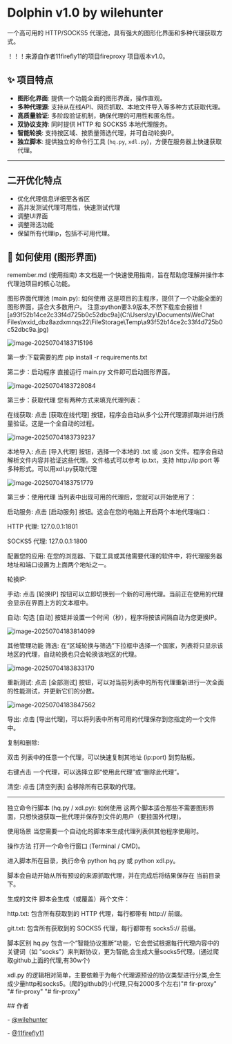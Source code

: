 # Dolphin v1.0 by wilehunter

一个高可用的 HTTP/SOCKS5 代理池，具有强大的图形化界面和多种代理获取方式。

！！！来源自作者11firefly11的项目fireproxy 项目版本v1.0。

## ✨ 项目特点

- **图形化界面**: 提供一个功能全面的图形界面，操作直观。
- **多种代理源**: 支持从在线API、网页抓取、本地文件导入等多种方式获取代理。
- **高质量验证**: 多阶段验证机制，确保代理的可用性和匿名性。
- **双协议支持**: 同时提供 HTTP 和 SOCKS5 本地代理服务。
- **智能轮换**: 支持按区域、按质量筛选代理，并可自动轮换IP。
- **独立脚本**: 提供独立的命令行工具 (`hq.py`, `xdl.py`)，方便在服务器上快速获取代理。

---


## 二开优化特点

- 优化代理信息详细至各省区
- 高并发测试代理可用性，快速测试代理
- 调整UI界面
- 调整筛选功能
- 保留所有代理ip，包括不可用代理。

## 🚀 如何使用 (图形界面)

remember.md (使用指南)
本文档是一个快速使用指南，旨在帮助您理解并操作本代理池项目的核心功能。

图形界面代理池 (main.py): 如何使用
这是项目的主程序，提供了一个功能全面的图形界面，适合大多数用户。
注意:python要3.9版本,不然下载库会报错
![a93f52b14ce2c33f4d725b0c52dbc9a](C:\Users\zy\Documents\WeChat Files\wxid_dbz8azdxmnqs22\FileStorage\Temp\a93f52b14ce2c33f4d725b0c52dbc9a.jpg)

![image-20250704183715196](C:\Users\zy\AppData\Roaming\Typora\typora-user-images\image-20250704183715196.png)

第一步:下载需要的库
pip install -r requirements.txt

第二步：启动程序
直接运行 main.py 文件即可启动图形界面。

![image-20250704183728084](C:\Users\zy\AppData\Roaming\Typora\typora-user-images\image-20250704183728084.png)

第三步：获取代理
您有两种方式来填充代理列表：

在线获取: 点击 [获取在线代理] 按钮，程序会自动从多个公开代理源抓取并进行质量验证。这是一个全自动的过程。

![image-20250704183739237](C:\Users\zy\AppData\Roaming\Typora\typora-user-images\image-20250704183739237.png)

本地导入: 点击 [导入代理] 按钮，选择一个本地的 .txt 或 .json 文件。程序会自动解析文件内容并验证这些代理。文件格式可以参考 ip.txt，支持 http://ip:port  等多种形式。可以用xdl.py获取代理

![image-20250704183751779](C:\Users\zy\AppData\Roaming\Typora\typora-user-images\image-20250704183751779.png)

第三步：使用代理
当列表中出现可用的代理后，您就可以开始使用了：

启动服务: 点击 [启动服务] 按钮。这会在您的电脑上开启两个本地代理端口：

HTTP 代理: 127.0.0.1:1801

SOCKS5 代理: 127.0.0.1:1800

配置您的应用: 在您的浏览器、下载工具或其他需要代理的软件中，将代理服务器地址和端口设置为上面两个地址之一。

轮换IP:

手动: 点击 [轮换IP] 按钮可以立即切换到一个新的可用代理。当前正在使用的代理会显示在界面上方的文本框中。

自动: 勾选 [自动] 按钮并设置一个时间（秒），程序将按该间隔自动为您更换IP。

![image-20250704183814099](C:\Users\zy\AppData\Roaming\Typora\typora-user-images\image-20250704183814099.png)

其他管理功能
筛选: 在“区域轮换与筛选”下拉框中选择一个国家，列表将只显示该地区的代理，自动轮换也只会轮换该地区的代理。

![image-20250704183833170](C:\Users\zy\AppData\Roaming\Typora\typora-user-images\image-20250704183833170.png)

重新测试: 点击 [全部测试] 按钮，可以对当前列表中的所有代理重新进行一次全面的性能测试，并更新它们的分数。

![image-20250704183847562](C:\Users\zy\AppData\Roaming\Typora\typora-user-images\image-20250704183847562.png)

导出: 点击 [导出代理]，可以将列表中所有可用的代理保存到您指定的一个文件中。

复制和删除:

双击 列表中的任意一个代理，可以快速复制其地址 (ip:port) 到剪贴板。

右键点击 一个代理，可以选择立即“使用此代理”或“删除此代理”。

清空: 点击 [清空列表] 会移除所有已获取的代理。

--------------------------------------------------------------------------------------------------------

独立命令行脚本 (hq.py / xdl.py): 如何使用
这两个脚本适合那些不需要图形界面，只想快速获取一批代理并保存到文件的用户（要挂国外代理)。

使用场景
当您需要一个自动化的脚本来生成代理列表供其他程序使用时。

操作方法
打开一个命令行窗口 (Terminal / CMD)。

进入脚本所在目录，执行命令 python hq.py 或 python xdl.py。

脚本会自动开始从所有预设的来源抓取代理，并在完成后将结果保存在 当前目录下。

生成的文件
脚本会生成（或覆盖）两个文件：

http.txt: 包含所有获取到的 HTTP 代理，每行都带有 http:// 前缀。

git.txt: 包含所有获取到的 SOCKS5 代理，每行都带有 socks5:// 前缀。

脚本区别
hq.py 包含一个“智能协议推断”功能，它会尝试根据每行代理内容中的关键词（如 "socks"）来判断协议，更为智能,会生成大量socks5代理。(通过爬取github上面的代理,有30w个)

xdl.py 的逻辑相对简单，主要依赖于为每个代理源预设的协议类型进行分类,会生成少量http和socks5。(爬的github的小代理,只有2000多个左右)"# fir-proxy" 
"# fir-proxy" 
"# fir-proxy" 

\## 作者

\- [@wilehunter](https://github.com/wilehunter)

\- [@11firefly11](https://github.com/11firefly11)

